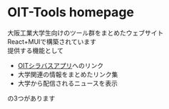 # OIT-Tools homepage

大阪工業大学生向けのツール群をまとめたウェブサイト  
React+MUIで構築されています  
提供する機能として

- [OITシラバスアプリ](https://v2.syllabus.oit.yashikota.com)へのリンク
- 大学関連の情報をまとめたリンク集
- 大学から配信されるニュースを表示

の3つがあります
